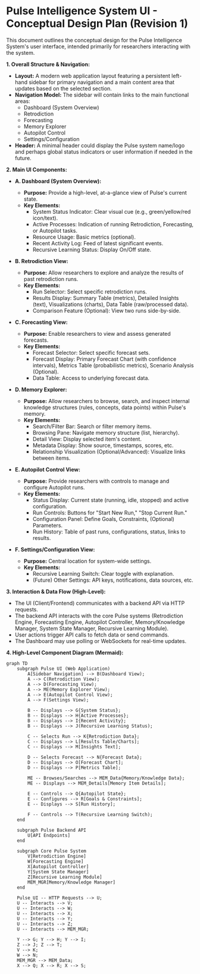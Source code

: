 # Pulse Intelligence System UI - Conceptual Design Plan (Revision 1)

This document outlines the conceptual design for the Pulse Intelligence System's user interface, intended primarily for researchers interacting with the system.

**1. Overall Structure & Navigation:**

*   **Layout:** A modern web application layout featuring a persistent left-hand sidebar for primary navigation and a main content area that updates based on the selected section.
*   **Navigation Model:** The sidebar will contain links to the main functional areas:
    *   Dashboard (System Overview)
    *   Retrodiction
    *   Forecasting
    *   Memory Explorer
    *   Autopilot Control
    *   Settings/Configuration
*   **Header:** A minimal header could display the Pulse system name/logo and perhaps global status indicators or user information if needed in the future.

**2. Main UI Components:**

*   **A. Dashboard (System Overview):**
    *   **Purpose:** Provide a high-level, at-a-glance view of Pulse's current state.
    *   **Key Elements:**
        *   System Status Indicator: Clear visual cue (e.g., green/yellow/red icon/text).
        *   Active Processes: Indication of running Retrodiction, Forecasting, or Autopilot tasks.
        *   Resource Usage: Basic metrics (optional).
        *   Recent Activity Log: Feed of latest significant events.
        *   Recursive Learning Status: Display On/Off state.

*   **B. Retrodiction View:**
    *   **Purpose:** Allow researchers to explore and analyze the results of past retrodiction runs.
    *   **Key Elements:**
        *   Run Selector: Select specific retrodiction runs.
        *   Results Display: Summary Table (metrics), Detailed Insights (text), Visualizations (charts), Data Table (raw/processed data).
        *   Comparison Feature (Optional): View two runs side-by-side.

*   **C. Forecasting View:**
    *   **Purpose:** Enable researchers to view and assess generated forecasts.
    *   **Key Elements:**
        *   Forecast Selector: Select specific forecast sets.
        *   Forecast Display: Primary Forecast Chart (with confidence intervals), Metrics Table (probabilistic metrics), Scenario Analysis (Optional).
        *   Data Table: Access to underlying forecast data.

*   **D. Memory Explorer:**
    *   **Purpose:** Allow researchers to browse, search, and inspect internal knowledge structures (rules, concepts, data points) within Pulse's memory.
    *   **Key Elements:**
        *   Search/Filter Bar: Search or filter memory items.
        *   Browsing Pane: Navigate memory structure (list, hierarchy).
        *   Detail View: Display selected item's content.
        *   Metadata Display: Show source, timestamps, scores, etc.
        *   Relationship Visualization (Optional/Advanced): Visualize links between items.

*   **E. Autopilot Control View:**
    *   **Purpose:** Provide researchers with controls to manage and configure Autopilot runs.
    *   **Key Elements:**
        *   Status Display: Current state (running, idle, stopped) and active configuration.
        *   Run Controls: Buttons for "Start New Run," "Stop Current Run."
        *   Configuration Panel: Define Goals, Constraints, (Optional) Parameters.
        *   Run History: Table of past runs, configurations, status, links to results.

*   **F. Settings/Configuration View:**
    *   **Purpose:** Central location for system-wide settings.
    *   **Key Elements:**
        *   Recursive Learning Switch: Clear toggle with explanation.
        *   (Future) Other Settings: API keys, notifications, data sources, etc.

**3. Interaction & Data Flow (High-Level):**

*   The UI (Client/Frontend) communicates with a backend API via HTTP requests.
*   The backend API interacts with the core Pulse systems (Retrodiction Engine, Forecasting Engine, Autopilot Controller, Memory/Knowledge Manager, System State Manager, Recursive Learning Module).
*   User actions trigger API calls to fetch data or send commands.
*   The Dashboard may use polling or WebSockets for real-time updates.

**4. High-Level Component Diagram (Mermaid):**

```mermaid
graph TD
    subgraph Pulse UI (Web Application)
        A[Sidebar Navigation] --> B(Dashboard View);
        A --> C(Retrodiction View);
        A --> D(Forecasting View);
        A --> ME(Memory Explorer View);
        A --> E(Autopilot Control View);
        A --> F(Settings View);

        B -- Displays --> G{System Status};
        B -- Displays --> H{Active Processes};
        B -- Displays --> I{Recent Activity};
        B -- Displays --> J(Recursive Learning Status);

        C -- Selects Run --> K{Retrodiction Data};
        C -- Displays --> L[Results Table/Charts];
        C -- Displays --> M[Insights Text];

        D -- Selects Forecast --> N{Forecast Data};
        D -- Displays --> O[Forecast Chart];
        D -- Displays --> P[Metrics Table];

        ME -- Browses/Searches --> MEM_Data{Memory/Knowledge Data};
        ME -- Displays --> MEM_Details[Memory Item Details];

        E -- Controls --> Q{Autopilot State};
        E -- Configures --> R[Goals & Constraints];
        E -- Displays --> S[Run History];

        F -- Controls --> T(Recursive Learning Switch);
    end

    subgraph Pulse Backend API
        U[API Endpoints]
    end

    subgraph Core Pulse System
        V[Retrodiction Engine]
        W[Forecasting Engine]
        X[Autopilot Controller]
        Y[System State Manager]
        Z[Recursive Learning Module]
        MEM_MGR[Memory/Knowledge Manager]
    end

    Pulse_UI -- HTTP Requests --> U;
    U -- Interacts --> V;
    U -- Interacts --> W;
    U -- Interacts --> X;
    U -- Interacts --> Y;
    U -- Interacts --> Z;
    U -- Interacts --> MEM_MGR;

    Y --> G; Y --> H; Y --> I;
    Z --> J; Z --> T;
    V --> K;
    W --> N;
    MEM_MGR --> MEM_Data;
    X --> Q; X --> R; X --> S;